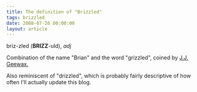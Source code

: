 ```yaml
---
title: The definition of "Brizzled"
tags: brizzled
date: 2008-07-26 00:00:00
layout: article
---
```


briz-zled (**BRIZZ**-uld), *adj*

Combination of the name "Brian" and the word "grizzled", coined by
[J.J. Geewax.][]

Also reminiscent of "drizzled", which is probably fairly descriptive of how
often I'll actually update this blog.

[J.J. Geewax.]: http://www.geewax.org/
